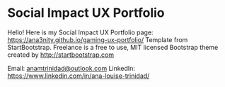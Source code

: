 # Social Impact UX Portfolio
 
Hello! Here is my Social Impact UX Portfolio page: https://ana3nity.github.io/gaming-ux-portfolio/
Template from StartBootstrap.
Freelance is a free to use, MIT licensed Bootstrap theme created by http://startbootstrap.com

Email: anamtrinidad@outlook.com
LinkedIn: https://www.linkedin.com/in/ana-louise-trinidad/
